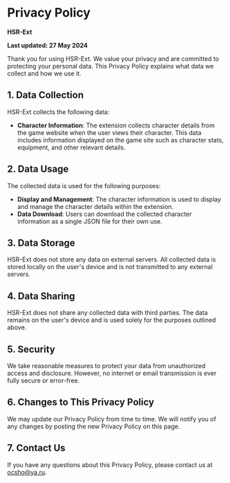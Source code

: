 # Privacy Policy

**HSR-Ext**

**Last updated: 27 May 2024**

Thank you for using HSR-Ext. We value your privacy and are committed to protecting your personal data. This Privacy Policy explains what data we collect and how we use it.

## 1. Data Collection

HSR-Ext collects the following data:

- **Character Information**: The extension collects character details from the game website when the user views their character. This data includes information displayed on the game site such as character stats, equipment, and other relevant details.

## 2. Data Usage

The collected data is used for the following purposes:

- **Display and Management**: The character information is used to display and manage the character details within the extension.
- **Data Download**: Users can download the collected character information as a single JSON file for their own use.

## 3. Data Storage

HSR-Ext does not store any data on external servers. All collected data is stored locally on the user's device and is not transmitted to any external servers.

## 4. Data Sharing

HSR-Ext does not share any collected data with third parties. The data remains on the user's device and is used solely for the purposes outlined above.

## 5. Security

We take reasonable measures to protect your data from unauthorized access and disclosure. However, no internet or email transmission is ever fully secure or error-free.

## 6. Changes to This Privacy Policy

We may update our Privacy Policy from time to time. We will notify you of any changes by posting the new Privacy Policy on this page.

## 7. Contact Us

If you have any questions about this Privacy Policy, please contact us at ocsho@ya.ru.

